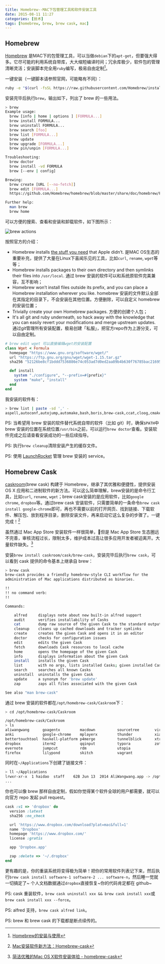 ```yaml
---
title: Homebrew--MAC下包管理工具和软件安装工具
date: 2015-08-11 11:27
categories: [技术]
tags: [homebrew, brew, brew cask, mac]
---
```


## Homebrew

[Homebrew](http://brew.sh/) 是MAC下的包管理工具，可以当做`debian`下的`apt-get`，但要强大得多。它尽可能的利用系统自带库，大大缩短编译时间；冗余库极少，软件包的管理清晰灵活；安装脚本完全用`ruby`编写，极易自由定制[^linfan]。

一键安装（一键脚本请参照官网，可能略有不同）：

```bash
ruby -e "$(curl -fsSL https://raw.githubusercontent.com/Homebrew/install/master/install)"
```

安装完毕后执行`brew`，输出如下，列出了 brew 的一些用法。

```bash
> brew
Example usage:
  brew [info | home | options ] [FORMULA...]
  brew install FORMULA...
  brew uninstall FORMULA...
  brew search [foo]
  brew list [FORMULA...]
  brew update
  brew upgrade [FORMULA...]
  brew pin/unpin [FORMULA...]

Troubleshooting:
  brew doctor
  brew install -vd FORMULA
  brew [--env | config]

Brewing:
  brew create [URL [--no-fetch]]
  brew edit [FORMULA...]
  https://github.com/Homebrew/homebrew/blob/master/share/doc/homebrew/Formula-Cookbook.md

Further help:
  man brew
  brew home
```

可以方便的搜索、查看和安装和卸载软件，如下图所示：

![brew actions](http://wulfric.qiniudn.com/brew-action.png "brew actions")

按照官方的介绍：

- Homebrew installs [the stuff you need](https://github.com/Homebrew/homebrew/tree/master/Library/Formula) that Apple didn’t. 是MAC OS生态的重要补充，提供了大量在Linux下喜闻乐见的工具，比如`curl`, `rename`, `wget`等等；
- Homebrew installs packages to their own directory and then symlinks their files into `/usr/local`. 通过 brew 安装的软件可以和系统原软件完美兼容，互不影响；
- Homebrew won’t install files outside its prefix, and you can place a Homebrew installation wherever you like. homebrew 安装的文件默认全部在其指定的目录下，不会安装在其他位置。方便删除，可以自定义 homebrew 的安装位置；
- Trivially create your own Homebrew packages. 方便的创建个人包；
- It's all git and ruby underneath, so hack away with the knowledge that you can easily revert your modifications and merge upstream updates. 通过git管理所有安装配置，极易创建「私服」，把官方repo作为上游分支，可以自由定制。

``` ruby
# brew edit wget 可以直接编辑wget的安装配置
class Wget < Formula
  homepage "https://www.gnu.org/software/wget/"
  url "https://ftp.gnu.org/gnu/wget/wget-1.15.tar.gz"
  sha256 "52126be8cf1bddd7536886e74c053ad7d0ed2aa89b4b630f76785bac21695fcd"

  def install
    system "./configure", "--prefix=#{prefix}"
    system "make", "install"
  end
end
```

我安装的软件有：

```bash
> brew list | paste -sd ',' -
aspell,autoconf,autojump,automake,bash,boris,brew-cask,ccat,cloog,cmake,composer,coreutils,cscope,ctags,editorconfig,emacs-clang-complete-async,emacs-mac,fontconfig,freetype,gcc,gdbm,gettext,git,gmp,gnu-sed,gnutls,go,htop-osx,icu4c,imagemagick,isl,jpeg,leptonica,libevent,libmpc,libpng,libtasn1,libtiff,libtool,llvm,mercurial,mobile-shell,mpfr,nettle,newt,nvm,openssl,pcre,php56,pkg-config,popt,protobuf,proxychains-ng,pyenv,pyqt,python,qt,rbenv,rbenv-gem-rehash,readline,rename,ruby-build,s-lang,sip,sqlite,tesseract,the_silver_searcher,tig,tree,unixodbc,vim,wget,xz,zeromq,zlib,zsh
``` 

PS: 当希望用 brew 安装的软件替代系统自带的软件（比如 git）时，确保`$PATH`中 brew 安装的位置在系统位置`/usr/bin`之前，可以运行`brew doctor`查看。安装软件完成之后请查看安装成功的一些后续指导。

PS: 执行`brew cleanup`清除安装产生的缓存文件。

PS: 使用 [LaunchRocket](https://github.com/jimbojsb/launchrocket) 管理 brew 安装的 service。

## Homebrew Cask

[caskroom](http://caskroom.io/)(brew cask) 构建于 Homebrew，继承了其优雅和便捷性，提供安装 OS X 应用和二进制软件的新方法。可以这么简单理解，brew安装的是命令行工具，比如`curl`, `rename`, `wget`；brew cask安装的是应用软件，比如`google chrome`, `dropbox`等。通过brew cask 安装软件，只需要简单的一条命令`brew cask install google-chrome`即可，再也不需要以前的打开网页、找到链接、下载软件、解压包、放到程序目录，删除安装文件，再来启动它这么复杂的步骤了。一键完成！[^yangzhiping]

虽然通过 Mac App Store 安装软件一样很简单，但是 Mac App Store 生态圈远不完善，审核流程过长，限制太多，维护成本过高让很多应用开发者被迫离开。大量软件缺失。[^ksmx]

安装`brew install caskroom/cask/brew-cask`，安装完毕后执行`brew cask`，可以看到 cask 提供的命令基本上继承自 brew：

```bash
> brew cask
brew-cask provides a friendly homebrew-style CLI workflow for the
administration of Mac applications distributed as binaries.

!!
!! no command verb:
!!

Commands:

    alfred     displays note about new built-in alfred support
    audit      verifies installability of Casks
    cat        dump raw source of the given Cask to the standard output
    cleanup    cleans up cached downloads and tracker symlinks
    create     creates the given Cask and opens it in an editor
    doctor     checks for configuration issues
    edit       edits the given Cask
    fetch      downloads Cask resources to local cache
    home       opens the homepage of the given Cask
    info       displays information about the given Cask
    install    installs the given Cask
    list       with no args, lists installed Casks; given installed Casks, lists staged files
    search     searches all known Casks
    uninstall  uninstalls the given Cask
    update     a synonym for 'brew update'
    zap        zaps all files associated with the given Cask

See also "man brew-cask"
```

通过 brew 安装的软件都在`/opt/homebrew-cask/Caskroom`下：

```bash
> cd /opt/homebrew-cask/Caskroom

/opt/homebrew-cask/Caskroom
> ls
aliwangwang      goagentx         macdown          sourcetree       virtualbox
anki             google-chrome    mplayerx         thunder          xiami
bettertouchtool  haskell-platform p4merge          tunnelblick      xtrafinder
dropbox          iterm2           qqinput          typora           zotero
evernote         jumpcut          rdm              utopia
firefox          lilypond         skitch           vagrant
```

同时在`~/Applications`下创建了链接文件：

```bash
> ll ~/Applications
lrwxr-xr-x  1 haidao  staff    62B Jun 13  2014 AliWangwang.app -> /opt/homebrew-cask/Caskroom/aliwangwang/latest/AliWangwang.app
...
```

你也可以像 brew 那样自由定制，假如你觉得某个软件全球的用户都需要，就可以向官方 repo 发起 pull request。

```ruby
cask :v1 => 'dropbox' do
  version :latest
  sha256 :no_check

  url 'https://www.dropbox.com/download?plat=mac&full=1'
  name 'Dropbox'
  homepage 'https://www.dropbox.com/'
  license :gratis

  app 'Dropbox.app'

  zap :delete => '~/.dropbox'
end
```

更有趣的是，你的重装系统将变得极为简单！把你的常用软件列表记下来，然后执行`brew cask install software-1 software-2 ... software-n`，然后睡一觉就一切搞定了~ 个人文档数据通过`dropbox`直接恢复~你的代码肯定都在 github~

PS: cask 重装软件，`brew cask uninstall xxx && brew cask install xxx`或`brew cask install xxx --force`。

PS: alfred 支持，`brew cask alfred link`。

PS: brew 和 brew cask 的下载都是断点续传的。

[^yangzhiping]: [Mac安装软件新方法：Homebrew-cask](http://www.yangzhiping.com/tech/homebrew-cask.html)

[^ksmx]: [简洁优雅的Mac OS X软件安装体验 - homebrew-cask](http://ksmx.me/homebrew-cask-cli-workflow-to-install-mac-applications/)

[^linfan]: [Homebrew的安装与使用](http://linfan.info/blog/2012/02/25/homebrew-installation-and-usage/)